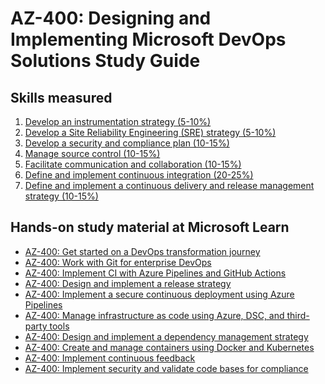 # AZ-400: Designing and Implementing Microsoft DevOps Solutions Study Guide

## Skills measured

1. [Develop an instrumentation strategy (5-10%)]()
2. [Develop a Site Reliability Engineering (SRE) strategy (5-10%)]()
3. [Develop a security and compliance plan (10-15%)]()
4. [Manage source control (10-15%)]()
5. [Facilitate communication and collaboration (10-15%)]()
6. [Define and implement continuous integration (20-25%)]()
7. [Define and implement a continuous delivery and release management strategy (10-15%)]()

## Hands-on study material at Microsoft Learn

- [AZ-400: Get started on a DevOps transformation journey](https://docs.microsoft.com/en-us/learn/paths/az-400-get-started-devops-transformation-journey/)
- [AZ-400: Work with Git for enterprise DevOps](https://docs.microsoft.com/en-us/learn/paths/az-400-work-git-for-enterprise-devops/)
- [AZ-400: Implement CI with Azure Pipelines and GitHub Actions](https://docs.microsoft.com/en-us/learn/paths/az-400-implement-ci-azure-pipelines-github-actions/)
- [AZ-400: Design and implement a release strategy](https://docs.microsoft.com/en-us/learn/paths/az-400-design-implement-release-strategy/)
- [AZ-400: Implement a secure continuous deployment using Azure Pipelines](https://docs.microsoft.com/en-us/learn/paths/az-400-implement-secure-continuous-deployment/)
- [AZ-400: Manage infrastructure as code using Azure, DSC, and third-party tools](https://docs.microsoft.com/en-us/learn/paths/az-400-manage-infrastructure-as-code-using-azure/)
- [AZ-400: Design and implement a dependency management strategy](https://docs.microsoft.com/en-us/learn/paths/az-400-design-implement-dependency-management-strategy/)
- [AZ-400: Create and manage containers using Docker and Kubernetes](https://docs.microsoft.com/en-us/learn/paths/az-400-create-manage-containers-using-docker-kubernetes/)
- [AZ-400: Implement continuous feedback](https://docs.microsoft.com/en-us/learn/paths/az-400-implement-continuous-feedback/)
- [AZ-400: Implement security and validate code bases for compliance](https://docs.microsoft.com/en-us/learn/paths/az-400-implement-security-validate-code-bases-compliance/)
